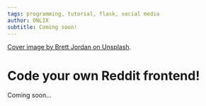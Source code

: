 ```yaml
---
tags: programming, tutorial, flask, social media
author: ONLIX
subtitle: Coming soon!
---
```


[Cover image by Brett Jordan on Unsplash](https://unsplash.com/photos/0FytazjHhxs).

# Code your own Reddit frontend!
Coming soon...